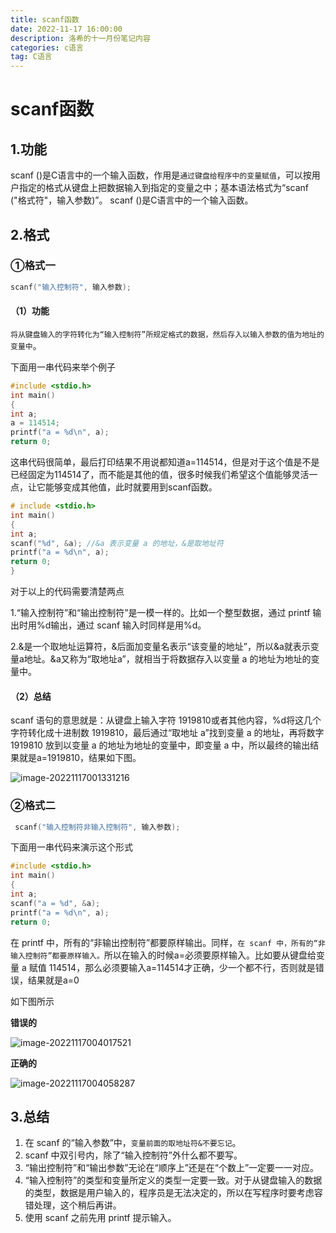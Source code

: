 ```yaml
---
title: scanf函数
date: 2022-11-17 16:00:00
description: 洛希的十一月份笔记内容
categories: c语言
tag: C语言
---
```


# scanf函数



## 1.功能

scanf ()是C语言中的一个输入函数，作用是`通过键盘给程序中的变量赋值`，可以按用户指定的格式从键盘上把数据输入到指定的变量之中；基本语法格式为“scanf ("格式符"，输入参数)”。 scanf ()是C语言中的一个输入函数。

## 2.格式

### ①格式一

```c
scanf("输入控制符", 输入参数);
```

#### （1）功能

`将从键盘输入的字符转化为“输入控制符”所规定格式的数据，然后存入以输入参数的值为地址的变量中`。

下面用一串代码来举个例子

```c
#include <stdio.h>
int main()
{
int a;
a = 114514;
printf("a = %d\n", a);
return 0;
```

这串代码很简单，最后打印结果不用说都知道a=114514，但是对于这个值是不是已经固定为114514了，而不能是其他的值，很多时候我们希望这个值能够灵活一点，让它能够变成其他值，此时就要用到scanf函数。

```c
# include <stdio.h>
int main()
{
int a;
scanf("%d", &a); //&a 表示变量 a 的地址，&是取地址符
printf("a = %d\n", a);
return 0;
}
```

对于以上的代码需要清楚两点

1.“输入控制符”和“输出控制符”是一模一样的。比如一个整型数据，通过 printf 输出时用%d输出，通过 scanf 输入时同样是用%d。

2.&是一个取地址运算符，&后面加变量名表示“该变量的地址”，所以&a就表示变量a地址。&a又称为“取地址a”，就相当于将数据存入以变量 a 的地址为地址的变量中。

#### （2）总结

scanf 语句的意思就是：从键盘上输入字符 1919810或者其他内容，%d将这几个字符转化成十进制数 1919810，最后通过“取地址 a”找到变量 a 的地址，再将数字 1919810 放到以变量 a 的地址为地址的变量中，即变量 a 中，所以最终的输出结果就是a=1919810，结果如下图。

![image-20221117001331216](https://luoxi2334.oss-cn-shanghai.aliyuncs.com/luoxi-picture/image-20221117001331216.png)



### ②格式二

```c
 scanf("输入控制符非输入控制符", 输入参数);
```

下面用一串代码来演示这个形式

```c
#include <stdio.h>
int main()
{
int a;
scanf("a = %d", &a);
printf("a = %d\n", a);
return 0;
```

在 printf 中，所有的“非输出控制符”都要原样输出。同样，`在 scanf 中，所有的“非输入控制符”都要原样输入。`所以在输入的时候a=必须要原样输入。比如要从键盘给变量 a 赋值 114514，那么必须要输入a=114514才正确，少一个都不行，否则就是错误，结果就是a=0

如下图所示

**错误的**

![image-20221117004017521](https://luoxi2334.oss-cn-shanghai.aliyuncs.com/luoxi-picture/image-20221117004017521.png)

**正确的**

![image-20221117004058287](https://luoxi2334.oss-cn-shanghai.aliyuncs.com/luoxi-picture/image-20221117004058287.png)



## 3.总结

1. 在 scanf 的“输入参数”中，`变量前面的取地址符&不要忘记`。
2. scanf 中双引号内，除了“输入控制符”外什么都不要写。
3. “输出控制符”和“输出参数”无论在“顺序上”还是在“个数上”一定要一一对应。
4. “输入控制符”的类型和变量所定义的类型一定要一致。对于从键盘输入的数据的类型，数据是用户输入的，程序员是无法决定的，所以在写程序时要考虑容错处理，这个稍后再讲。
5. 使用 scanf 之前先用 printf 提示输入。